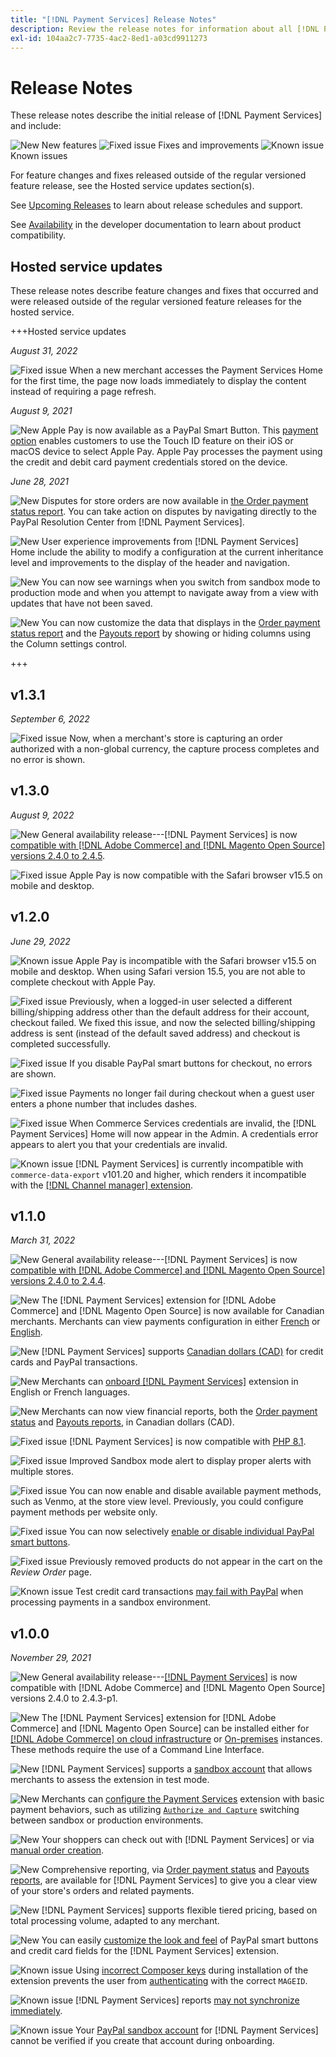 ```yaml
---
title: "[!DNL Payment Services] Release Notes"
description: Review the release notes for information about all [!DNL Payment Services] releases.
exl-id: 104aa2c7-7735-4ac2-8ed1-a03cd9911273
---
```

# Release Notes

These release notes describe the initial release of [!DNL Payment Services] and include:

![New](../assets/new.svg) New features
![Fixed issue](../assets/fix.svg) Fixes and improvements
![Known issue](../assets/bug.svg) Known issues

For feature changes and fixes released outside of the regular versioned feature release, see the Hosted service updates section(s).

See [Upcoming Releases](https://devdocs.magento.com/release/) to learn about release schedules and support.

See [Availability](https://devdocs.magento.com/release/availability.html) in the developer documentation to learn about product compatibility.

## Hosted service updates

These release notes describe feature changes and fixes that occurred and were released outside of the regular versioned feature releases for the hosted service.

+++Hosted service updates

_August 31, 2022_

![Fixed issue](../assets/fix.svg)<!-- Issue PAY-3629 --> When a new merchant accesses the Payment Services Home for the first time, the page now loads immediately to display the content instead of requiring a page refresh.

_August 9, 2021_

![New](../assets/new.svg)<!-- Issue PAY-3420 --> Apple Pay is now available as a PayPal Smart Button. This [payment option](https://experienceleague.adobe.com/docs/commerce-merchant-services/payment-services/payments-options.html#apple-pay-button) enables customers to use the Touch ID feature on their iOS or macOS device to select Apple Pay. Apple Pay processes the payment using the credit and debit card payment credentials stored on the device.

_June 28, 2021_

![New](../assets/new.svg)<!-- Issue PAY-1720 --> Disputes for store orders are now available in [the Order payment status report](https://experienceleague.adobe.com/docs/commerce-merchant-services/payment-services/reporting/order-payment-status.html#view-disputes). You can take action on disputes by navigating directly to the PayPal Resolution Center from [!DNL Payment Services].

![New](../assets/new.svg)<!-- Issue PAY-2854 --> User experience improvements from [!DNL Payment Services] Home include the ability to modify a configuration at the current inheritance level and improvements to the display of the header and navigation.

![New](../assets/new.svg)<!-- Issue PAY-2854 --> You can now see warnings when you switch from sandbox mode to production mode and when you attempt to navigate away from a view with updates that have not been saved.

![New](../assets/new.svg)<!-- Issue PAY-2761 --> You can now customize the data that displays in the [Order payment status report](https://experienceleague.adobe.com/docs/commerce-merchant-services/payment-services/reporting/order-payment-status.html#show-and-hide-columns) and the [Payouts report](https://experienceleague.adobe.com/docs/commerce-merchant-services/payment-services/reporting/payouts.html#show-and-hide-columns) by showing or hiding columns using the Column settings control.

+++

## v1.3.1

_September 6, 2022_

![Fixed issue](../assets/fix.svg)<!-- Issue PAY-3663 --> Now, when a merchant's store is capturing an order authorized with a non-global currency, the capture process completes and no error is shown.
## v1.3.0

_August 9, 2022_

![New](../assets/new.svg)<!-- Issue PAY-XX --> General availability release---[!DNL Payment Services] is now [compatible with [!DNL Adobe Commerce] and [!DNL Magento Open Source] versions 2.4.0 to 2.4.5](https://devdocs.magento.com/release/availability.html#compatibility).

![Fixed issue](../assets/fix.svg)<!-- Issue PAY-x --> Apple Pay is now compatible with the Safari browser v15.5 on mobile and desktop.

## v1.2.0

_June 29, 2022_

![Known issue](../assets/bug.svg)<!-- Issue PAY-x --> Apple Pay is incompatible with the Safari browser v15.5 on mobile and desktop. When using Safari version 15.5, you are not able to complete checkout with Apple Pay.

![Fixed issue](../assets/fix.svg)<!-- Issue PAY-3264 --> Previously, when a logged-in user selected a different billing/shipping address other than the default address for their account, checkout failed. We fixed this issue, and now the selected billing/shipping address is sent (instead of the default saved address) and checkout is completed successfully.

![Fixed issue](../assets/fix.svg)<!-- Issue PAY-3314 --> If you disable PayPal smart buttons for checkout, no errors are shown.

![Fixed issue](../assets/fix.svg)<!-- Issue PAY-3330 --> Payments no longer fail during checkout when a guest user enters a phone number that includes dashes.

![Fixed issue](../assets/fix.svg)<!-- Issue PAY-3338 PAY-2502 --> When Commerce Services credentials are invalid, the [!DNL Payment Services] Home will now appear in the Admin. A credentials error appears to alert you that your credentials are invalid.

![Known issue](../assets/bug.svg)<!-- Issue PAY-0 --> [!DNL Payment Services] is currently incompatible with `commerce-data-export` v101.20 and higher, which renders it incompatible with the [[!DNL Channel manager] extension](https://experienceleague.adobe.com/docs/commerce-channels/channel-manager/guide-overview.html).

## v1.1.0

_March 31, 2022_

![New](../assets/new.svg)<!-- Issue PAY-2127 --> General availability release---[!DNL Payment Services] is now [compatible with [!DNL Adobe Commerce] and [!DNL Magento Open Source] versions 2.4.0 to 2.4.4](https://devdocs.magento.com/release/availability.html#compatibility).

![New](../assets/new.svg)<!-- Issue PAY-2682 --> The [!DNL Payment Services] extension for [!DNL Adobe Commerce] and [!DNL Magento Open Source] is now available for Canadian merchants. Merchants can view payments configuration in either [French](https://experienceleague.adobe.com/docs/commerce-merchant-services/payment-services/overview.html?lang=fr#carte-de-cr%C3%A9dit-et-devises-accept%C3%A9es) or [English](https://experienceleague.adobe.com/docs/commerce-merchant-services/payment-services/overview.html#accepted-credit-cards-and-currencies).

![New](../assets/new.svg)<!-- Issue PAY-2681 --> [!DNL Payment Services] supports [Canadian dollars (CAD)](overview.md#accepted-credit-cards-and-currencies) for credit cards and PayPal transactions.

![New](../assets/new.svg)<!-- Issue PAY-2680 --> Merchants can [onboard [!DNL Payment Services]](onboard.md) extension in English or French languages.

![New](../assets/new.svg)<!-- Issue PAY-2678 --> Merchants can now view financial reports, both the [Order payment status](order-payment-status.md) and [Payouts reports](payouts.md), in Canadian dollars (CAD).

![Fixed issue](../assets/fix.svg)<!-- Issue PAY-2710 --> [!DNL Payment Services] is now compatible with [PHP 8.1](https://www.php.net/releases/8.1/en.php).

![Fixed issue](../assets/fix.svg)<!-- Issue PAY-3017 --> Improved Sandbox mode alert to display proper alerts with multiple stores.

![Fixed issue](../assets/fix.svg)<!-- Issue PAY-2742 --> You can now enable and disable available payment methods, such as Venmo, at the store view level. Previously, you could configure payment methods per website only.

![Fixed issue](../assets/fix.svg)<!-- Issue PAY-2277 --> You can now selectively [enable or disable individual PayPal smart buttons](settings.md#payment-buttons).

![Fixed issue](../assets/fix.svg)<!-- Issue PAY-2561 --> Previously removed products do not appear in the cart on the _Review Order_ page.

![Known issue](../assets/bug.svg)<!-- Issue PAY-2842 --> Test credit card transactions [may fail with PayPal](https://support.magento.com/hc/en-us/articles/5201041963917) when processing payments in a sandbox environment.

## v1.0.0

_November 29, 2021_

![New](../assets/new.svg)<!-- Issue PAY-2127 --> General availability release---[[!DNL Payment Services]](https://marketplace.magento.com/magento-payment-services.html) is now compatible with [!DNL Adobe Commerce] and [!DNL Magento Open Source] versions 2.4.0 to 2.4.3-p1.

![New](../assets/new.svg)<!-- Issue PAY-124 --> The [!DNL Payment Services] extension for [!DNL Adobe Commerce] and [!DNL Magento Open Source] can be installed either for [[!DNL Adobe Commerce] on cloud infrastructure](install.md#adobe-commerce-on-cloud-infrastructure) or [On-premises](install.md#on-premises) instances. These methods require the use of a Command Line Interface.

![New](../assets/new.svg)<!-- Issue PAY-1986 --> [!DNL Payment Services] supports a [sandbox account](sandbox.md) that allows merchants to assess the extension in test mode.

![New](../assets/new.svg)<!-- Issue PAY-666 --> Merchants can [configure the Payment Services](settings.md) extension with basic payment behaviors, such as utilizing [`Authorize and Capture`](production.md#set-payment-services-as-payment-method) switching between sandbox or production environments.

![New](../assets/new.svg)<!-- Issue PAY-780 --> Your shoppers can check out with [!DNL Payment Services] or via [manual order creation](create-order.md).

![New](../assets/new.svg)<!-- Issue PAY-1856 --> Comprehensive reporting, via [Order payment status](order-payment-status.md) and [Payouts reports](payouts.md), are available for [!DNL Payment Services] to give you a clear view of your store's orders and related payments.

![New](../assets/new.svg)<!-- Issue PAY-311 --> [!DNL Payment Services] supports flexible tiered pricing, based on total processing volume, adapted to any merchant.

![New](../assets/new.svg)<!-- Issue PAY-1443 --> You can easily [customize the look and feel](payments-options.md) of PayPal smart buttons and credit card fields for the [!DNL Payment Services] extension.

![Known issue](../assets/bug.svg)<!-- Issue PAY-2473 --> Using [incorrect Composer keys](https://support.magento.com/hc/en-us/articles/4406603542541) during installation of the extension prevents the user from [authenticating](https://devdocs.magento.com/guides/v2.4/install-gde/prereq/connect-auth.html) with the correct `MAGEID`.

![Known issue](../assets/bug.svg)<!-- Issue PAY-2474 --> [!DNL Payment Services] reports [may not synchronize immediately](https://support.magento.com/hc/en-us/articles/4406114741517).

![Known issue](../assets/bug.svg)<!-- Issue PAY-2475 --> Your [PayPal sandbox account](https://support.magento.com/hc/en-us/articles/4406954952461) for [!DNL Payment Services] cannot be verified  if you create that account during onboarding.
